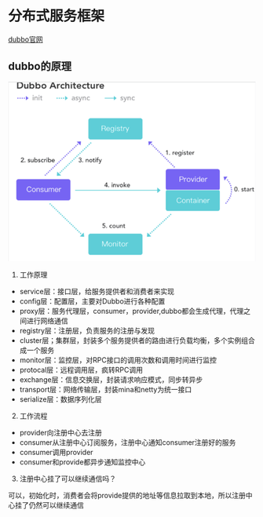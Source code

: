 # 分布式服务框架

[dubbo官网](https://dubbo.apache.org/zh/docs/)

## dubbo的原理

![](../../static/image-dubbo/dubbo架构图.png)

1. 工作原理

- service层：接口层，给服务提供者和消费者来实现
- config层：配置层，主要对Dubbo进行各种配置
- proxy层：服务代理层，consumer，provider,dubbo都会生成代理，代理之间进行网络通信
- registry层：注册层，负责服务的注册与发现
- cluster层；集群层，封装多个服务提供者的路由进行负载均衡，多个实例组合成一个服务
- monitor层：监控层，对RPC接口的调用次数和调用时间进行监控
- protocal层：远程调用层，疯转RPC调用
- exchange层：信息交换层，封装请求响应模式，同步转异步
- transport层：网络传输层，封装mina和netty为统一接口
- serialize层：数据序列化层

2. 工作流程

- provider向注册中心去注册
- consumer从注册中心订阅服务，注册中心通知consumer注册好的服务
- consumer调用provider
- consumer和provide都异步通知监控中心

3. 注册中心挂了可以继续通信吗？

可以，初始化时，消费者会将provide提供的地址等信息拉取到本地，所以注册中心挂了仍然可以继续通信

